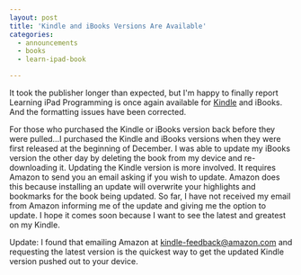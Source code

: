 ```yaml
---
layout: post
title: 'Kindle and iBooks Versions Are Available'
categories:
  - announcements
  - books
  - learn-ipad-book

---
```


It took the publisher longer than expected, but I'm happy to finally report Learning iPad Programming is once again available for [Kindle][1] and iBooks. And the formatting issues have been corrected.

For those who purchased the Kindle or iBooks version back before they were pulled…I purchased the Kindle and iBooks versions when they were first released at the beginning of December. I was able to update my iBooks version the other day by deleting the book from my device and re-downloading it.  Updating the Kindle version is more involved.  It requires Amazon to send you an email asking if you wish to update. Amazon does this because installing an update will overwrite your highlights and bookmarks for the book being updated. So far, I have not received my email from Amazon informing me of the update and giving me the option to update. I hope it comes soon because I want to see the latest and greatest on my Kindle.

Update: I found that emailing Amazon at [kindle-feedback@amazon.com][2] and requesting the latest version is the quickest way to get the updated Kindle version pushed out to your device.

[1]: http://amzn.to/ipadprogbook-kindle
[2]: mailto:kindle-feedback@amazon.com
